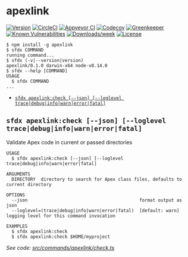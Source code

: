 apexlink
========



[![Version](https://img.shields.io/npm/v/apexlink.svg)](https://npmjs.org/package/apexlink)
[![CircleCI](https://circleci.com/gh/nawforce/apexlink/tree/master.svg?style=shield)](https://circleci.com/gh/nawforce/apexlink/tree/master)
[![Appveyor CI](https://ci.appveyor.com/api/projects/status/github/nawforce/apexlink?branch=master&svg=true)](https://ci.appveyor.com/project/heroku/apexlink/branch/master)
[![Codecov](https://codecov.io/gh/nawforce/apexlink/branch/master/graph/badge.svg)](https://codecov.io/gh/nawforce/apexlink)
[![Greenkeeper](https://badges.greenkeeper.io/nawforce/apexlink.svg)](https://greenkeeper.io/)
[![Known Vulnerabilities](https://snyk.io/test/github/nawforce/apexlink/badge.svg)](https://snyk.io/test/github/nawforce/apexlink)
[![Downloads/week](https://img.shields.io/npm/dw/apexlink.svg)](https://npmjs.org/package/apexlink)
[![License](https://img.shields.io/npm/l/apexlink.svg)](https://github.com/nawforce/apexlink/blob/master/package.json)

<!-- toc -->

<!-- tocstop -->
<!-- install -->
<!-- usage -->
```sh-session
$ npm install -g apexlink
$ sfdx COMMAND
running command...
$ sfdx (-v|--version|version)
apexlink/0.1.0 darwin-x64 node-v8.14.0
$ sfdx --help [COMMAND]
USAGE
  $ sfdx COMMAND
...
```
<!-- usagestop -->
<!-- commands -->
* [`sfdx apexlink:check [--json] [--loglevel trace|debug|info|warn|error|fatal]`](#sfdx-apexlinkcheck---json---loglevel-tracedebuginfowarnerrorfatal)

## `sfdx apexlink:check [--json] [--loglevel trace|debug|info|warn|error|fatal]`

Validate Apex code in current or passed directories

```
USAGE
  $ sfdx apexlink:check [--json] [--loglevel trace|debug|info|warn|error|fatal]

ARGUMENTS
  DIRECTORY  directory to search for Apex class files, defaults to current directory

OPTIONS
  --json                                          format output as json
  --loglevel=(trace|debug|info|warn|error|fatal)  [default: warn] logging level for this command invocation

EXAMPLES
  $ sfdx apexlink:check
  $ sfdx apexlink:check $HOME/myproject
```

_See code: [src/commands/apexlink/check.ts](https://github.com/nawforce/apexlink/blob/v0.1.0/src/commands/apexlink/check.ts)_
<!-- commandsstop -->

